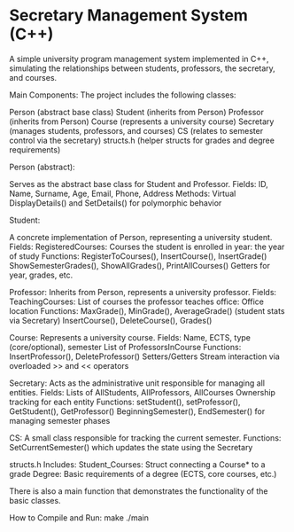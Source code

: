 # Secretary Management System (C++)

A simple university program management system implemented in C++, simulating the relationships between students, professors, the secretary, and courses.

Main Components:
The project includes the following classes:

Person (abstract base class)
Student (inherits from Person)
Professor (inherits from Person)
Course (represents a university course)
Secretary (manages students, professors, and courses)
CS (relates to semester control via the secretary)
structs.h (helper structs for grades and degree requirements)

Person (abstract):

Serves as the abstract base class for Student and Professor.
Fields:
ID, Name, Surname, Age, Email, Phone, Address
Methods:
Virtual DisplayDetails() and SetDetails() for polymorphic behavior

Student:

A concrete implementation of Person, representing a university student.
Fields:
RegisteredCourses: Courses the student is enrolled in
year: the year of study
Functions:
RegisterToCourses(), InsertCourse(), InsertGrade()
ShowSemesterGrades(), ShowAllGrades(), PrintAllCourses()
Getters for year, grades, etc.

Professor:
Inherits from Person, represents a university professor.
Fields:
TeachingCourses: List of courses the professor teaches
office: Office location
Functions:
MaxGrade(), MinGrade(), AverageGrade() (student stats via Secretary)
InsertCourse(), DeleteCourse(), Grades()

Course:
Represents a university course.
Fields:
Name, ECTS, type (core/optional), semester
List of ProfessorsInCourse
Functions:
InsertProfessor(), DeleteProfessor()
Setters/Getters
Stream interaction via overloaded >> and << operators

Secretary:
Acts as the administrative unit responsible for managing all entities.
Fields:
Lists of AllStudents, AllProfessors, AllCourses
Ownership tracking for each entity
Functions:
setStudent(), setProfessor(), GetStudent(), GetProfessor()
BeginningSemester(), EndSemester() for managing semester phases

CS:
A small class responsible for tracking the current semester.
Functions:
SetCurrentSemester() which updates the state using the Secretary

structs.h
Includes:
Student_Courses: Struct connecting a Course* to a grade
Degree: Basic requirements of a degree (ECTS, core courses, etc.)

There is also a main function that demonstrates the functionality of the basic classes.

How to Compile and Run:
make
./main